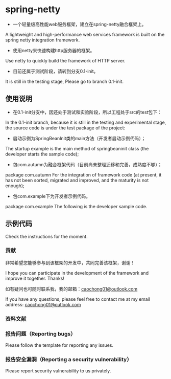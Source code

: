# spring-netty

* 一个轻量级高性能web服务框架，建立在spring-netty融合框架上。

A lightweight and high-performance web services framework is built on the spring netty integration framework.

* 使用netty来快速构建http服务器的框架。

Use netty to quickly build the framework of HTTP server.

* 目前还属于测试阶段，请转到分支0.1-init。

It is still in the testing stage, Please go to branch 0.1-init.

## 使用说明

* 在0.1-init分支中，因还处于测试和实验阶段，所以工程处于src的test包下：

In the 0.1-init branch, because it is still in the testing and experimental stage, the source code is under the test
package of the project:

* 启动示例为SpringBeanInit类的main方法（开发者启动示例代码）；

The startup example is the main method of springbeaninit class
(the developer starts the sample code);

* 包com.autumn为融合框架代码（目前尚未整理迁移和完善，成熟度不够）；

package com.autumn For the integration of framework code
(at present, it has not been sorted, migrated and improved, and the maturity is not enough);

* 包com.example下为开发者示例代码。

package com.example The following is the developer sample code.

## 示例代码

Check the instructions for the moment.

### 贡献

非常希望您能够参与到该框架的开发中，共同完善该框架，谢谢！

I hope you can participate in the development of the framework and improve it together. Thanks!

如有疑问也可随时联系我，我的邮箱：caochong01@outlook.com

If you have any questions, please feel free to contact me at my email address: caochong01@outlook.com

### 资料文献

### 报告问题（Reporting bugs）

Please follow the template for reporting any issues.

### 报告安全漏洞（Reporting a security vulnerability）

Please report security vulnerability to us privately.
